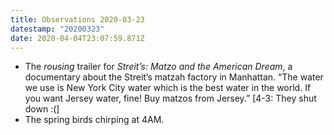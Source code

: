 ```yaml
---
title: Observations 2020-03-23
datestamp: "20200323"
date: 2020-04-04T23:07:59.871Z
---
```

- The *rousing* trailer for *Streit’s: Matzo and the American Dream*, a documentary about the Streit’s matzah factory in Manhattan. “The water we use is New York City water which is the best water in the world. If you want Jersey water, fine! Buy matzos from Jersey.” [4-3: They shut down :(]
- The spring birds chirping at 4AM.
